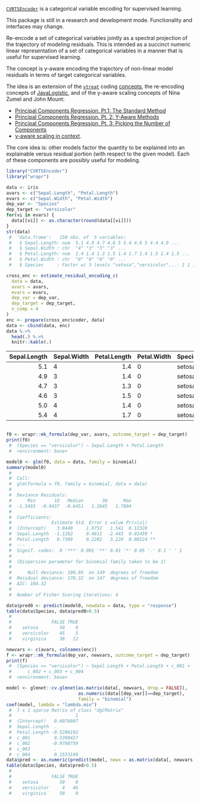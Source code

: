 
<!-- README.md is generated from README.Rmd. Please edit that file -->

[`CVRTSEncoder`](https://github.com/WinVector/CVRTSEncoder) is a
categorical variable encoding for supervised learning.

This package is still in a research and development mode. Functionality
and interfaces may change.

Re-encode a set of categorical variables jointly as a spectral
projection of the trajectory of modeling residuals. This is intended as
a succinct numeric linear representation of a set of categorical
variables in a manner that is useful for supervised learning.

The concept is y-aware encoding the trajectory of non-linear model
residuals in terms of target categorical variables.

The idea is an extension of the
[`vtreat`](https://github.com/WinVector/vtreat) coding
[concepts](https://github.com/WinVector/vtreat/blob/master/extras/vtreat.pdf),
the re-encoding concepts of
[JavaLogistic](https://github.com/WinVector/Logistic), and of the
y-aware scaling concepts of Nina Zumel and John Mount:

  - [Principal Components Regression, Pt.1: The Standard
    Method](http://www.win-vector.com/blog/2016/05/pcr_part1_xonly/)
  - [Principal Components Regression, Pt. 2: Y-Aware
    Methods](http://www.win-vector.com/blog/2016/05/pcr_part2_yaware/)
  - [Principal Components Regression, Pt. 3: Picking the Number of
    Components](http://www.win-vector.com/blog/2016/05/pcr_part3_pickk/)
  - [y-aware scaling in
    context](http://www.win-vector.com/blog/2016/06/y-aware-scaling-in-context/).

The core idea is: other models factor the quantity to be explained into
an explainable versus residual portion (with respect to the given
model). Each of these components are possibly useful for modeling.

``` r
library("CVRTSEncoder")
library("wrapr")

data <- iris
avars <- c("Sepal.Length", "Petal.Length")
evars <- c("Sepal.Width", "Petal.Width")
dep_var <- "Species"
dep_target <- "versicolor"
for(vi in evars) {
  data[[vi]] <- as.character(round(data[[vi]]))
}
str(data)
 #  'data.frame':   150 obs. of  5 variables:
 #   $ Sepal.Length: num  5.1 4.9 4.7 4.6 5 5.4 4.6 5 4.4 4.9 ...
 #   $ Sepal.Width : chr  "4" "3" "3" "3" ...
 #   $ Petal.Length: num  1.4 1.4 1.3 1.5 1.4 1.7 1.4 1.5 1.4 1.5 ...
 #   $ Petal.Width : chr  "0" "0" "0" "0" ...
 #   $ Species     : Factor w/ 3 levels "setosa","versicolor",..: 1 1 1 1 1 1 1 1 1 1 ...

cross_enc <- estimate_residual_encoding_c(
  data = data,
  avars = avars,
  evars = evars,
  dep_var = dep_var,
  dep_target = dep_target,
  n_comp = 4
)
enc <- prepare(cross_enc$coder, data)
data <- cbind(data, enc)
data %.>%
  head(.) %.>% 
  knitr::kable(.)
```

| Sepal.Length | Sepal.Width | Petal.Length | Petal.Width | Species |     c\_001 |    c\_002 |     c\_003 |      c\_004 |
| -----------: | :---------- | -----------: | :---------- | :------ | ---------: | --------: | ---------: | ----------: |
|          5.1 | 4           |          1.4 | 0           | setosa  | \-6.858432 | 1.8427407 | \-2.388919 |   0.0299307 |
|          4.9 | 3           |          1.4 | 0           | setosa  | \-5.278981 | 0.3747432 |   2.706826 | \-0.2840527 |
|          4.7 | 3           |          1.3 | 0           | setosa  | \-5.278981 | 0.3747432 |   2.706826 | \-0.2840527 |
|          4.6 | 3           |          1.5 | 0           | setosa  | \-5.278981 | 0.3747432 |   2.706826 | \-0.2840527 |
|          5.0 | 4           |          1.4 | 0           | setosa  | \-6.858432 | 1.8427407 | \-2.388919 |   0.0299307 |
|          5.4 | 4           |          1.7 | 0           | setosa  | \-6.858432 | 1.8427407 | \-2.388919 |   0.0299307 |

``` r

f0 <- wrapr::mk_formula(dep_var, avars, outcome_target = dep_target)
print(f0)
 #  (Species == "versicolor") ~ Sepal.Length + Petal.Length
 #  <environment: base>

model0 <- glm(f0, data = data, family = binomial)
summary(model0)
 #  
 #  Call:
 #  glm(formula = f0, family = binomial, data = data)
 #  
 #  Deviance Residuals: 
 #      Min       1Q   Median       3Q      Max  
 #  -1.5493  -0.9437  -0.6451   1.2645   1.7894  
 #  
 #  Coefficients:
 #               Estimate Std. Error z value Pr(>|z|)   
 #  (Intercept)    3.0440     1.9752   1.541  0.12328   
 #  Sepal.Length  -1.1262     0.4611  -2.443  0.01459 * 
 #  Petal.Length   0.7369     0.2282   3.229  0.00124 **
 #  ---
 #  Signif. codes:  0 '***' 0.001 '**' 0.01 '*' 0.05 '.' 0.1 ' ' 1
 #  
 #  (Dispersion parameter for binomial family taken to be 1)
 #  
 #      Null deviance: 190.95  on 149  degrees of freedom
 #  Residual deviance: 178.32  on 147  degrees of freedom
 #  AIC: 184.32
 #  
 #  Number of Fisher Scoring iterations: 4

data$pred0 <- predict(model0, newdata = data, type = "response")
table(data$Species, data$pred0>0.5)
 #              
 #               FALSE TRUE
 #    setosa        50    0
 #    versicolor    45    5
 #    virginica     38   12

newvars <- c(avars, colnames(enc))
f <- wrapr::mk_formula(dep_var, newvars, outcome_target = dep_target)
print(f)
 #  (Species == "versicolor") ~ Sepal.Length + Petal.Length + c_001 + 
 #      c_002 + c_003 + c_004
 #  <environment: base>

model <- glmnet::cv.glmnet(as.matrix(data[, newvars, drop = FALSE]), 
                           as.numeric(data[[dep_var]]==dep_target), 
                           family = "binomial")
coef(model, lambda = "lambda.min")
 #  7 x 1 sparse Matrix of class "dgCMatrix"
 #                        1
 #  (Intercept)   0.6076907
 #  Sepal.Length  .        
 #  Petal.Length -0.5206192
 #  c_001         0.5398427
 #  c_002        -0.9798759
 #  c_003         .        
 #  c_004         0.1553199
data$pred <- as.numeric(predict(model, newx = as.matrix(data[, newvars, drop = FALSE]), s = "lambda.min"))
table(data$Species, data$pred>0.5)
 #              
 #               FALSE TRUE
 #    setosa        50    0
 #    versicolor     4   46
 #    virginica     50    0
```
